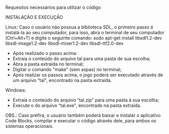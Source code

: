 Requesitos necessários para utilizar o código

INSTALAÇÃO E EXECUÇÃO

Linux:
	Caso o usuário não possua a biblioteca SDL, o primeiro passo é instalá-la ao seu computador, para isso, abra o terminal de seu computador (Ctrl+Alt+T) e digite o seguinte comando:
            sudo apt-get install libsdl1.2-dev libsdl-image1.2-dev libsdl-mixer1.2-dev libsdl-ttf2.0-dev
- Após realizado o passo acima:
- Extraia o conteúdo do arquivo tal para uma pasta de sua escolha;	
- Abra a pasta extraída no terminal;
- Digitar o comando "make" (sem aspas) no terminal;
- Após realizar os passos acima, o jogo poderá ser executado através de um arquivo  “tal", encontrado na pasta extraída.

Windows:

- Extraia o conteúdo do arquivo “tal.zip" para uma pasta à sua escolha;
- Execute o do arquivo “tal.exe", encontrado na pasta extraída.

OBS.: Caso prefira, o usuário também poderá baixar e instalar o aplicativo Code Blocks, compilar e executar o código através dele, para ambos os sistemas operacionais.


